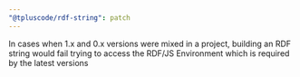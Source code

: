 ```yaml
---
"@tpluscode/rdf-string": patch
---
```


In cases when 1.x and 0.x versions were mixed in a project, building an RDF string would fail trying to access the RDF/JS Environment which is required by the latest versions

